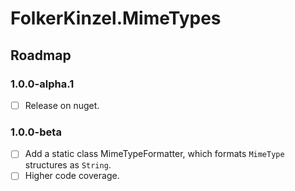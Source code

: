 ﻿# FolkerKinzel.MimeTypes
## Roadmap

### 1.0.0-alpha.1
- [ ] Release on nuget.

### 1.0.0-beta
- [ ] Add a static class MimeTypeFormatter, which formats `MimeType` structures as `String`.
- [ ] Higher code coverage.
